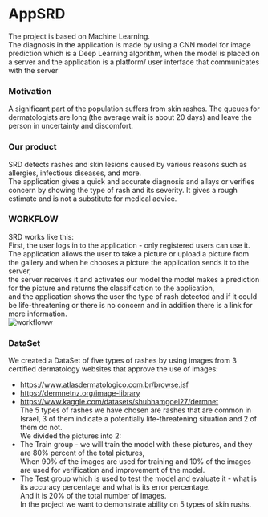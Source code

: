 # AppSRD #

The project is based on Machine Learning.
<br> The diagnosis in the application is made by using a CNN model for image prediction which is a Deep Learning algorithm, when the model is placed on a server and the application is a platform/ user interface that communicates with the server
### Motivation ###
A significant part of the population suffers from skin rashes.
The queues for dermatologists are long (the average wait is about 20 days) and leave the person in uncertainty and discomfort.
### Our product ###
SRD detects rashes and skin lesions caused by various reasons such as allergies, infectious diseases, and more.
<br>The application gives a quick and accurate diagnosis and allays or verifies concern by showing the type of rash and its severity. It gives a rough estimate and is not a substitute for medical advice.

### WORKFLOW ###
SRD works like this: 
<br> First, the user logs in to the application - only registered users can use it. 
<br> The application allows the user to take a picture or upload a picture from the gallery and when he chooses a picture the application sends it to the server,
<br>the server receives it and activates our model the model makes a prediction for the picture and returns the classification to the application,
<br> and the application shows the user the type of rash detected and if it could be life-threatening or there is no concern and in addition there is a link for more information.<br>
![workfloww](https://user-images.githubusercontent.com/62617707/217581689-f7f9fa30-cf09-4881-9c15-3aec14ee5db0.png)
### DataSet ###
We created a DataSet of five types of rashes by using images from 3 certified dermatology websites that approve the use of images:
- https://www.atlasdermatologico.com.br/browse.jsf<br>
- https://dermnetnz.org/image-library<br>
- https://www.kaggle.com/datasets/shubhamgoel27/dermnet<br>
The 5 types of rashes we have chosen are rashes that are common in Israel, 3 of them indicate a potentially life-threatening situation and 2 of them do not.<br>
We divided the pictures into 2:
- The Train group - we will train the model with these pictures, and they are 80% percent of the total pictures,
<br>When 90% of the images are used for training and 10% of the images are used for verification and improvement of the model.
- The Test group which is used to test the model and evaluate it - what is its accuracy percentage and what is its error percentage. 
<br>And it is 20% of the total number of images.<br>
In the project we want to demonstrate ability on 5 types of skin rushs.
